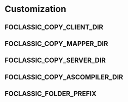 # Customization

## FOCLASSIC_COPY_CLIENT_DIR

## FOCLASSIC_COPY_MAPPER_DIR

## FOCLASSIC_COPY_SERVER_DIR

## FOCLASSIC_COPY_ASCOMPILER_DIR

## FOCLASSIC_FOLDER_PREFIX
